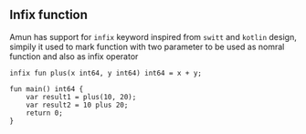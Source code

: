 ## Infix function

Amun has support for `infix` keyword inspired from `switt` and `kotlin` design, simpily it used to mark
function with two parameter to be used as nomral function and also as infix operator

```
infix fun plus(x int64, y int64) int64 = x + y;

fun main() int64 {
    var result1 = plus(10, 20);
    var result2 = 10 plus 20;
    return 0;
}
```
